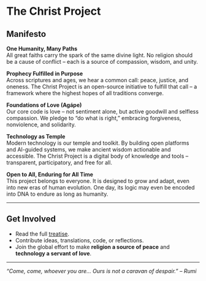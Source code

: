 # The Christ Project

## Manifesto

**One Humanity, Many Paths**  
All great faiths carry the spark of the same divine light. No religion should be a cause of conflict – each is a source of compassion, wisdom, and unity.

**Prophecy Fulfilled in Purpose**  
Across scriptures and ages, we hear a common call: peace, justice, and oneness. The Christ Project is an open-source initiative to fulfill that call – a framework where the highest hopes of all traditions converge.

**Foundations of Love (Agápe)**  
Our core code is love – not sentiment alone, but active goodwill and selfless compassion. We pledge to “do what is right,” embracing forgiveness, nonviolence, and solidarity.

**Technology as Temple**  
Modern technology is our temple and toolkit. By building open platforms and AI-guided systems, we make ancient wisdom actionable and accessible. The Christ Project is a digital body of knowledge and tools – transparent, participatory, and free for all.

**Open to All, Enduring for All Time**  
This project belongs to everyone. It is designed to grow and adapt, even into new eras of human evolution. One day, its logic may even be encoded into DNA to endure as long as humanity.

---

## Get Involved

- Read the full [treatise](treatise.md).  
- Contribute ideas, translations, code, or reflections.  
- Join the global effort to make **religion a source of peace** and **technology a servant of love**.

---

*“Come, come, whoever you are… Ours is not a caravan of despair.” – Rumi*
